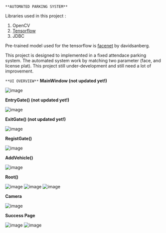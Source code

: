 `**AUTOMATED PARKING SYSTEM**`

Libraries used in this project :
1. OpenCV
2. [Tensorflow](https://www.tensorflow.org/install/lang_java_legacy)
3. JDBC

Pre-trained model used for the tensorflow is [facenet](https://github.com/davidsandberg/facenet) by davidsanberg.

This project is designed to implemented in a fixed attendace parking system. The automated system work by matching two parameter (face, and license plat). This project still under-development and still need a lot of improvement.

`**UI OVERVIEW**`
**MainWindow (not updated yet!)**

![image](https://github.com/user-attachments/assets/74e30889-39b1-454c-9a4e-1ab1916100b6)



**EntryGate() (not updated yet!)**

![image](https://github.com/user-attachments/assets/2507486a-17be-40d0-89c6-3b5a1068a7e1)



**ExitGate() (not updated yet!)**

![image](https://github.com/user-attachments/assets/38f54661-3759-44f8-a0fd-fde63b4d6e25)



**RegistGate()**

![image](https://github.com/user-attachments/assets/56f6a810-3666-4c63-8a80-cd71b94c7d61)



**AddVehicle()**

![image](https://github.com/user-attachments/assets/da0319f8-8c37-4b74-9b1f-e539a8037c75)



**Root()**

![image](https://github.com/user-attachments/assets/7e5e9b2d-5e78-4469-a135-c136872e6157)
![image](https://github.com/user-attachments/assets/a911396f-0f45-4c33-8639-4f5c06176c9f)
![image](https://github.com/user-attachments/assets/5324c858-eadc-4aeb-acf6-ec18bd06b0b7)




**Camera**

![image](https://github.com/user-attachments/assets/7d8daa78-858e-44c2-8ce2-793b36310a6f)





**Success Page**

![image](https://github.com/user-attachments/assets/bb7da2f4-4c54-49e0-abae-deb260bbb356)
![image](https://github.com/user-attachments/assets/5075df0c-887a-4081-afff-a8be35e88ccd)
